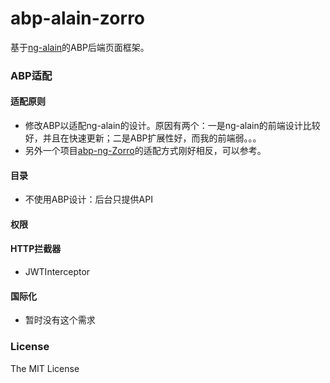 # abp-alain-zorro

基于[ng-alain](https://github.com/cipchk/ng-alain)的ABP后端页面框架。

### ABP适配

#### 适配原则

* 修改ABP以适配ng-alain的设计。原因有两个：一是ng-alain的前端设计比较好，并且在快速更新；二是ABP扩展性好，而我的前端弱。。。
* 另外一个项目[abp-ng-Zorro](https://github.com/yixiangling/abp-ng-Zorro)的适配方式刚好相反，可以参考。

#### 目录

* 不使用ABP设计：后台只提供API

#### 权限

#### HTTP拦截器

* JWTInterceptor

#### 国际化

* 暂时没有这个需求

### License

The MIT License
